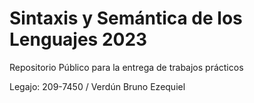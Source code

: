 # Sintaxis y Semántica de los Lenguajes 2023
Repositorio Público para la entrega de trabajos prácticos

Legajo: 209-7450 / Verdún Bruno Ezequiel
